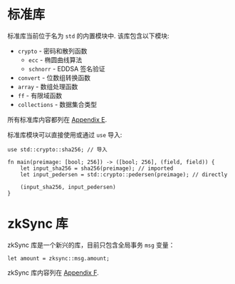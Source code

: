 # 标准库

标准库当前位于名为 `std` 的内置模块中.
该库包含以下模块:
- `crypto` - 密码和散列函数
    - `ecc` - 椭圆曲线算法
    - `schnorr` - EDDSA 签名验证
- `convert` - 位数组转换函数
- `array` - 数组处理函数
- `ff` - 有限域函数
- `collections` - 数据集合类型

所有标准库内容都列在 [Appendix E](../appendix/E-standard-library.md).

标准库模块可以直接使用或通过 `use` 导入:

```rust,no_run,noplaypen
use std::crypto::sha256; // 导入

fn main(preimage: [bool; 256]) -> ([bool; 256], (field, field)) {
    let input_sha256 = sha256(preimage); // imported
    let input_pedersen = std::crypto::pedersen(preimage); // directly

    (input_sha256, input_pedersen)
}
```

# zkSync 库

zkSync 库是一个新兴的库，目前只包含全局事务 `msg` 变量：

```rust,no_run,noplaypen
let amount = zksync::msg.amount;
```

zkSync 库内容列在 [Appendix F](../appendix/F-zksync-library.md).
